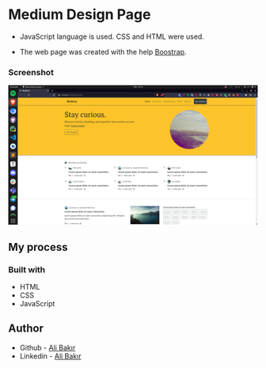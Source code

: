 
# Medium Design Page

* JavaScript language is used. CSS and HTML were used.

* The web page was created with the help <a href="hhttps://getbootstrap.com/" target="_blank">Boostrap</a>. 

### Screenshot

![](img/medium.png)


## My process

### Built with

- HTML
- CSS
- JavaScript

## Author

- Github - [Ali Bakır](https://github.com/ali-bakir)
- Linkedin - [Ali Bakır](https://www.linkedin.com/in/ali-bakir/)
